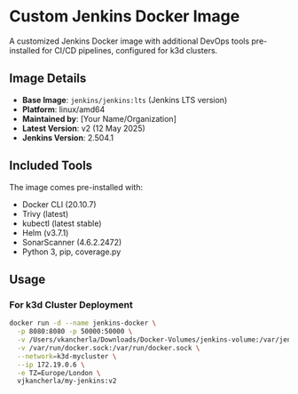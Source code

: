 # Custom Jenkins Docker Image

A customized Jenkins Docker image with additional DevOps tools pre-installed for CI/CD pipelines, configured for k3d clusters.

## Image Details

- **Base Image**: `jenkins/jenkins:lts` (Jenkins LTS version)
- **Platform**: linux/amd64
- **Maintained by**: [Your Name/Organization]
- **Latest Version**: v2 (12 May 2025)
- **Jenkins Version**: 2.504.1

## Included Tools

The image comes pre-installed with:
- Docker CLI (20.10.7)
- Trivy (latest)
- kubectl (latest stable)
- Helm (v3.7.1)
- SonarScanner (4.6.2.2472)
- Python 3, pip, coverage.py

## Usage

### For k3d Cluster Deployment

```bash
docker run -d --name jenkins-docker \
  -p 8080:8080 -p 50000:50000 \
  -v /Users/vkancherla/Downloads/Docker-Volumes/jenkins-volume:/var/jenkins_home \
  -v /var/run/docker.sock:/var/run/docker.sock \
  --network=k3d-mycluster \
  --ip 172.19.0.6 \
  -e TZ=Europe/London \
  vjkancherla/my-jenkins:v2
